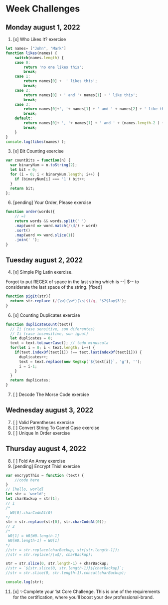 # Week Challenges

## Monday august 1, 2022
1. [x] Who Likes It? exercise
```JavaScript
let names= ["John", "Mark"]
function likes(names) {
    switch(names.length) {
    case 0:
        return 'no one likes this';
        break;
    case 1:
        return names[0] +  ' likes this';
        break;
    case 2:
        return names[0] + ' and '+ names[1] + ' like this';
        break;
    case 3:
        return names[0]+', '+ names[1] + ' and ' + names[2] + ' like this';
        break;
    default:
        return names[0]+ ', '+ names[1] + ' and ' + (names.length-2 ) + ' others like this';
        break;
    }
}
console.log(likes(names) );
```
3. [x] Bit Counting exercise
```JavaScript
var countBits = function(n) {
  var binaryNum = n.toString(2);
  let bit = 0;
  for (i = 0; i < binaryNum.length; i++) {
    if (binaryNum[i] === '1') bit++;
  }
  return bit;
};
```
6. [pending] Your Order, Please exercise
```JavaScript
function order(words){
    // =)
    return words && words.split(' ')
    .map(word => word.match(/\d/) + word)
    .sort()
    .map(word => word.slice(1))
    .join(' ');
}
```

## Tuesday august 2, 2022
4. [x] Simple Pig Latin exercise.

Forgot to put REGEX of space in the last string which is --| $-- to considerate the last space of the string. [fixed]
```JavaScript
function pigIt(str){
  return str.replace (/(\w)(\w*)(\s|$)/g, '$2$1ay$3');
}
```

6. [x] Counting Duplicates exercise
```JavaScript
function duplicateCount(text){
  // Ii (case sensitive, son diferentes)
  // Ii (case insensitive, son igual)
  let duplicates = 0;
  text = text.toLowerCase(); // todo minuscula
  for(let i = 0; i < text.length; i++) {
    if(text.indexOf(text[i]) !== text.lastIndexOf(text[i])) {
      duplicates++;
      text = text.replace(new RegExp(`${text[i]}`, 'g'), '');
      i = i-1;
    }
  }
  return duplicates;
}
```
7. [ ] Decode The Morse Code exercise

## Wednesday august 3, 2022
7. [ ] Valid Parentheses exercise
8. [ ] Convert String To Camel Case exercise
9. [ ] Unique In Order exercise

## Thursday august 4, 2022
8. [ ] Fold An Array exercise
9. [pending] Encrypt This! exercise
```JavaScript
var encryptThis = function (text) {
    //code here
}
// [hello, world]
let str = 'world';
let charBackup = str[1];
// 1
/*
  W0[0].charCodeAt(0) 
*/
str = str.replace(str[0], str.charCodeAt(0));
// 2
/*
 W0[1] = W0[W0.length-1]
 W0[W0.length-1] = W0[1]
*/
//str = str.replace(charBackup, str[str.length-1]);
//str = str.replace(/\w$/, charBackup);

str = str.slice(0, str.length-1) + charBackup;
//str = `${str.slice(0, str.length-1)}${charBackup}`;
//str = str.slice(0, str.length-1).concat(charBackup);

console.log(str); 
```
11. [x] ✨Complete your 1st Core Challenge. This is one of the requirements for the certification, where you'll boost your dev professional-brand.
